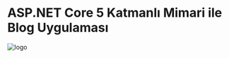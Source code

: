 # ASP.NET Core 5 Katmanlı Mimari ile Blog Uygulaması  
![logo](https://github.com/berkayldzz/ProgrammersBlog/assets/129628281/8f143a2a-ba21-4f3d-9414-6e5845e826a4)




